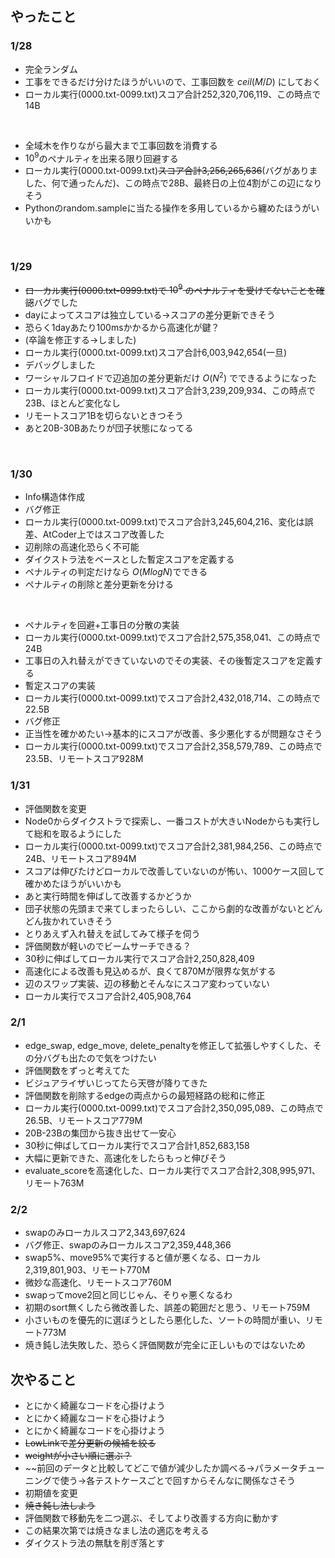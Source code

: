 ## やったこと

### 1/28
 - 完全ランダム
 - 工事をできるだけ分けたほうがいいので、工事回数を $ceil(M/D)$ にしておく
 - ローカル実行(0000.txt-0099.txt)スコア合計252,320,706,119、この時点で14B
<br>

 - 全域木を作りながら最大まで工事回数を消費する
 - $10^9$のペナルティを出来る限り回避する
 - ローカル実行(0000.txt-0099.txt)~~スコア合計3,256,265,636~~(バグがありました、何で通ったんだ)、この時点で28B、最終日の上位4割がこの辺になりそう
 - Pythonのrandom.sampleに当たる操作を多用しているから纏めたほうがいいかも
 <br>
 
 ### 1/29
  - ~~ローカル実行(0000.txt-0999.txt)で $10^9$ のペナルティを受けてないことを確認~~バグでした
  - dayによってスコアは独立している→スコアの差分更新できそう
  - 恐らく1dayあたり100msかかるから高速化が鍵？
  - (卒論を修正する→しました)
  - ローカル実行(0000.txt-0099.txt)スコア合計6,003,942,654(一旦)
  - デバッグしました
  - ワーシャルフロイドで辺追加の差分更新だけ $O(N^2)$ でできるようになった
  - ローカル実行(0000.txt-0099.txt)スコア合計3,239,209,934、この時点で23B、ほとんど変化なし
  - リモートスコア1Bを切らないときつそう
  - あと20B-30Bあたりが団子状態になってる
 <br>
 
 ### 1/30
  - Info構造体作成
  - バグ修正
  - ローカル実行(0000.txt-0099.txt)でスコア合計3,245,604,216、変化は誤差、AtCoder上ではスコア改善した
  - 辺削除の高速化恐らく不可能
  - ダイクストラ法をベースとした暫定スコアを定義する
  - ペナルティの判定だけなら $O(MlogN)$でできる
  - ペナルティの削除と差分更新を分ける
  <br>
  
  - ペナルティを回避+工事日の分散の実装
  - ローカル実行(0000.txt-0099.txt)でスコア合計2,575,358,041、この時点で24B
  - 工事日の入れ替えができていないのでその実装、その後暫定スコアを定義する
  - 暫定スコアの実装
  - ローカル実行(0000.txt-0099.txt)でスコア合計2,432,018,714、この時点で22.5B
  - バグ修正
  - 正当性を確かめたい→基本的にスコアが改善、多少悪化するが問題なさそう
  - ローカル実行(0000.txt-0099.txt)でスコア合計2,358,579,789、この時点で23.5B、リモートスコア928M
  
 ### 1/31
  - 評価関数を変更
  - Node0からダイクストラで探索し、一番コストが大きいNodeからも実行して総和を取るようにした
  - ローカル実行(0000.txt-0099.txt)でスコア合計2,381,984,256、この時点で24B、リモートスコア894M
  - スコアは伸びたけどローカルで改善していないのが怖い、1000ケース回して確かめたほうがいいかも
  - あと実行時間を伸ばして改善するかどうか
  - 団子状態の先頭まで来てしまったらしい、ここから劇的な改善がないとどんどん抜かれていきそう
  - とりあえず入れ替えを試してみて様子を伺う
  - 評価関数が軽いのでビームサーチできる？
  - 30秒に伸ばしてローカル実行でスコア合計2,250,828,409
  - 高速化による改善も見込めるが、良くて870Mが限界な気がする
  - 辺のスワップ実装、辺の移動とそんなにスコア変わっていない
  - ローカル実行でスコア合計2,405,908,764

 ### 2/1
  - edge_swap, edge_move, delete_penaltyを修正して拡張しやすくした、その分バグも出たので気をつけたい
  - 評価関数をずっと考えてた
  - ビジュアライザいじってたら天啓が降りてきた
  - 評価関数を削除するedgeの両点からの最短経路の総和に修正
  - ローカル実行(0000.txt-0099.txt)でスコア合計2,350,095,089、この時点で26.5B、リモートスコア779M
  - 20B-23Bの集団から抜き出せて一安心
  - 30秒に伸ばしてローカル実行でスコア合計1,852,683,158
  - 大幅に更新できた、高速化をしたらもっと伸びそう
  - evaluate_scoreを高速化した、ローカル実行でスコア合計2,308,995,971、リモート763M
  
 ### 2/2
  - swapのみローカルスコア2,343,697,624
  - バグ修正、swapのみローカルスコア2,359,448,366
  - swap5%、move95%で実行すると値が悪くなる、ローカル2,319,801,903、リモート770M
  - 微妙な高速化、リモートスコア760M
  - swapってmove2回と同じじゃん、そりゃ悪くなるわ
  - 初期のsort無くしたら微改善した、誤差の範囲だと思う、リモート759M
  - 小さいものを優先的に選ぼうとしたら悪化した、ソートの時間が重い、リモート773M
  - 焼き鈍し法失敗した、恐らく評価関数が完全に正しいものではないため

 ## 次やること
  - とにかく綺麗なコードを心掛けよう
  - とにかく綺麗なコードを心掛けよう
  - とにかく綺麗なコードを心掛けよう
  - ~~LowLinkで差分更新の候補を絞る~~
  - ~~weightが小さい順に選ぶ？~~
  - ~~前回のデータと比較してどこで値が減少したか調べる→パラメータチューニングで使う→各テストケースごとで回すからそんなに関係なさそう
  - 初期値を変更
  - ~~焼き鈍し法しよう~~
  - 評価関数で移動先を二つ選ぶ、そしてより改善する方向に動かす
  - この結果次第では焼きなまし法の適応を考える
  - ダイクストラ法の無駄を削ぎ落とす
